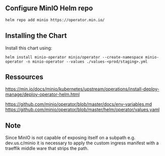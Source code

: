 

Configure MinIO Helm repo
--------------------

```bash
helm repo add minio https://operator.min.io/
```

Installing the Chart
--------------------

Install this chart using:

```helm install minio-operator minio/operator --create-namespace minio-operator -n minio-operator --values ./values-<prod/staging>.yml```
## Ressources
https://min.io/docs/minio/kubernetes/upstream/operations/install-deploy-manage/deploy-operator-helm.html

https://github.com/minio/operator/blob/master/docs/env-variables.md
https://github.com/minio/operator/blob/master/helm/operator/values.yaml


## Note
Since MinIO is not capable of exposing itself on a subpath e.g. dev.us.c/minio it is necessary to apply the custom ingress manifest with a traeffik middle ware that strips the path. 